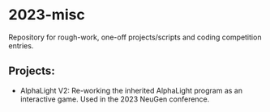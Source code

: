 # 2023-misc
Repository for rough-work, one-off projects/scripts and coding competition entries. 

## Projects:
- AlphaLight V2: Re-working the inherited AlphaLight program as an interactive game. Used in the 2023 NeuGen conference.

